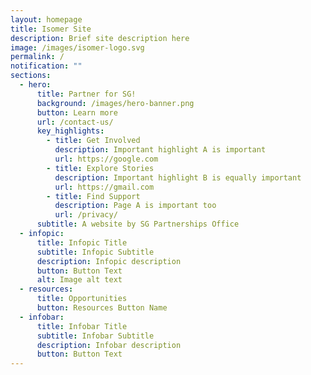 ```yaml
---
layout: homepage
title: Isomer Site
description: Brief site description here
image: /images/isomer-logo.svg
permalink: /
notification: ""
sections:
  - hero:
      title: Partner for SG!
      background: /images/hero-banner.png
      button: Learn more
      url: /contact-us/
      key_highlights:
        - title: Get Involved
          description: Important highlight A is important
          url: https://google.com
        - title: Explore Stories
          description: Important highlight B is equally important
          url: https://gmail.com
        - title: Find Support
          description: Page A is important too
          url: /privacy/
      subtitle: A website by SG Partnerships Office
  - infopic:
      title: Infopic Title
      subtitle: Infopic Subtitle
      description: Infopic description
      button: Button Text
      alt: Image alt text
  - resources:
      title: Opportunities
      button: Resources Button Name
  - infobar:
      title: Infobar Title
      subtitle: Infobar Subtitle
      description: Infobar description
      button: Button Text
---
```

